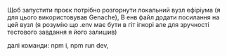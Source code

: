 Щоб запустити проєк потрібно розгорнути локальний вузл ефіріума (я для цього використовував Genache),
В енв файл додати посилання на цей вузл (я розумію що .env має бути в гіт ігнорі але для зручності тестового завдання я його залишив)

далі команди:
npm i,
npm run dev,
